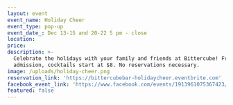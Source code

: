```yaml
---
layout: event
event_name: Holiday Cheer
event_type: pop-up
event_date_: Dec 13-15 and 20-22 5 pm - close
location:
price:
description: >-
  Celebrate the holidays with your family and friends at Bittercube! Free
  admission, cocktails start at $8. No reservations necessary.
image: /uploads/holiday-cheer.png
reservation_link: 'https://bittercubebar-holidaycheer.eventbrite.com'
facebook_event_link: 'https://www.facebook.com/events/1913961075367423/?ti=ia'
featured: false
---
```


